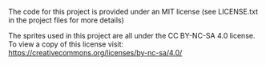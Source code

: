 The code for this project is provided under an MIT license (see LICENSE.txt in the project files for more details)

The sprites used in this project are all under the CC BY-NC-SA 4.0 license. To view a copy of this license visit: https://creativecommons.org/licenses/by-nc-sa/4.0/